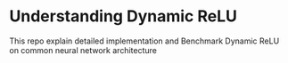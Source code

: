 # Understanding Dynamic ReLU

This repo explain detailed implementation and Benchmark Dynamic ReLU on common neural network architecture
